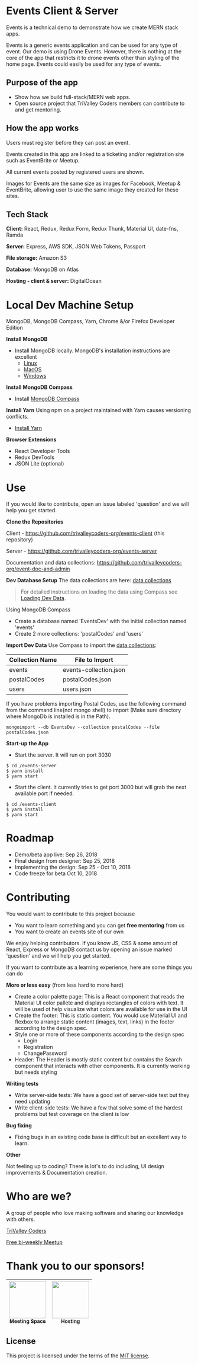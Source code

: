# Events Client & Server

Events is a technical demo to demonstrate how we create MERN stack apps.

Events is a generic events application and can be used for any type of event. Our demo is using Drone Events. However, there is nothing at the core of the app that restricts it to drone events other than styling of the home page. Events could easily be used for any type of events.

## Purpose of the app
- Show how we build full-stack/MERN web apps.
- Open source project that TriValley Coders members can contribute to and get mentoring.

## How the app works

Users must register before they can post an event.

Events created in this app are linked to a ticketing and/or registration site such as EventBrite or Meetup.

All current events posted by registered users are shown.

Images for Events are the same size as images for Facebook, Meetup & EventBrite, allowing user to use the same image they created for these sites.

## Tech Stack
**Client:** React, Redux, Redux Form, Redux Thunk, Material UI, date-fns, Ramda

**Server:** Express, AWS SDK, JSON Web Tokens, Passport

**File storage:** Amazon S3

**Database:** MongoDB on Atlas

**Hosting - client & server:** DigitalOcean

# Local Dev Machine Setup
MongoDB, MongoDB Compass, Yarn, Chrome &/or Firefox Developer Edition

**Install MongoDB**
- Install MongoDB locally. MongoDB's installation instructions are excellent
  - [Linux](https://docs.mongodb.com/manual/administration/install-enterprise-linux/)
  - [MacOS](https://docs.mongodb.com/manual/tutorial/install-mongodb-enterprise-on-os-x/)  
  - [Windows](https://docs.mongodb.com/manual/tutorial/install-mongodb-enterprise-on-windows/)

**Install MongoDB Compass**
- Install [MongoDB Compass](https://docs.mongodb.com/compass/master/install/)

**Install Yarn**
Using npm on a project maintained with Yarn causes versioning conflicts. 
- [Install Yarn](https://yarnpkg.com/en/docs/install#windows-stable)

**Browser Extensions**
- React Developer Tools
- Redux DevTools
- JSON Lite (optional)

# Use

If you would like to contribute, open an issue labeled 'question' and we will help you get started.

**Clone the Repositories**

Client - https://github.com/trivalleycoders-org/events-client (this repository)

Server - https://github.com/trivalleycoders-org/events-server

Documentation and data collections: https://github.com/trivalleycoders-org/event-doc-and-admin


**Dev Database Setup**
The data collections are here: [data collections](https://github.com/trivalleycoders-org/event-doc-and-admin/tree/master/data-collections)

> For detailed instructions on loading the data using Compass see [Loading Dev Data](https://github.com/trivalleycoders-org/event-doc-and-admin/blob/master/doc/loading-dev-data/loading-dev-data.md).

Using MongoDB Compass
- Create a database named 'EventsDev' with the initial collection named 'events'
- Create 2 more collections: 'postalCodes' and 'users'

**Import Dev Data**
Use Compass to import the [data collections](https://github.com/trivalleycoders-org/event-doc-and-admin/tree/master/data-collections):

|Collection Name|File to Import        
|---------------|----------------------
|events         |events-collection.json
|postalCodes    |postalCodes.json      
|users          |users.json   

If you have problems importing Postal Codes, use the following command from the command line(not mongo shell) to import (Make sure directory where MongoDb is installed is in the Path).

```
mongoimport --db EventsDev --collection postalCodes --file postalCodes.json
```

**Start-up the App**

- Start the server. It will run on port 3030

```
$ cd /events-server
$ yarn install
$ yarn start
```

- Start the client. It currently tries to get port 3000 but will grab the next available port if needed.

```
$ cd /events-client
$ yarn install
$ yarn start
```

# Roadmap

- Demo/beta app live: Sep 26, 2018
- Final design from designer: Sep 25, 2018
- Implementing the design: Sep 25 - Oct 10, 2018
- Code freeze for beta Oct 10, 2018


# Contributing

You would want to contribute to this project because
- You want to learn something and you can get __free mentoring__ from us
- You want to create an events site of our own

We enjoy helping contributors. If you know JS, CSS & some amount of React, Express or MongoDB contact us by opening an issue marked 'question' and we will help you get started.

If you want to contribute as a learning experience, here are some things you can do


**More or less easy** (from less hard to more hard)
- Create a color palette page: This is a React component that reads the Material UI color pallete and displays rectangles of colors with text. It will be used ot help visualize what colors are available for use in the UI
- Create the footer: This is static content. You would use Material UI and flexbox to arrange static content (images, text, links) in the footer according to the design spec.
- Style one or more of these components according to the design spec
  - Login
  - Registration
  - ChangePassword
- Header: The Header is mostly static content but contains the Search component that interacts with other components. It is currently working but needs styling

**Writing tests**
- Write server-side tests: We have a good set of server-side test but they need updating
- Write client-side tests: We have a few that solve some of the hardest problems but test coverage on the client is low

**Bug fixing**
- Fixing bugs in an existing code base is difficult but an excellent way to learn.

**Other**

Not feeling up to coding? There is lot's to do including, UI design improvements & Documentation creation.



# Who are we?

A group of people who love making software and sharing our knowledge with others.

[TriValley Coders](http://trivalleycoders.org)

[Free bi-weekly Meetup](https://www.meetup.com/trivalleycoders/)

# Thank you to our sponsors!

|[<img src="https://s3-us-west-2.amazonaws.com/trivalleycoders-images/briia-logo.png" width="100px;"/><br/><sub><b>Meeting Space</b></sub>](https://briia.io)<br/>|[<img src="https://s3-us-west-2.amazonaws.com/trivalleycoders-images/DO_Logo_Vertical_Blue.png" width="100px;"/><br/><sub><b>Hosting</b></sub>](https://www.digitalocean.com/)<br/>
| :---: | :---: |

## License
This project is licensed under the terms of the
[MIT license](/LICENSE).





